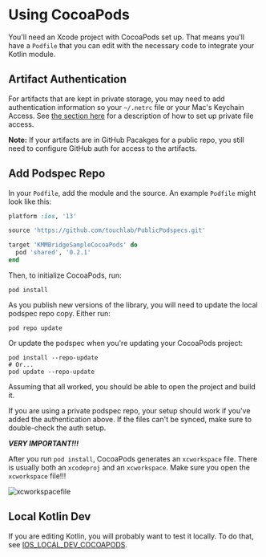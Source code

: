 # Using CocoaPods

You'll need an Xcode project with CocoaPods set up. That means you'll have a `Podfile` that you can edit with the necessary code to integrate your Kotlin module.

## Artifact Authentication

For artifacts that are kept in private storage, you may need to add authentication information so your `~/.netrc` file or your Mac's Keychain Access. See [the section here](../DEFAULT_GITHUB_FLOW.md#ios-dev-machine-config) for a description of how to set up private file access.

**Note:** If your artifacts are in GitHub Pacakges for a public repo, you still need to configure GitHub auth for access to the artifacts.

## Add Podspec Repo

In your `Podfile`, add the module and the source. An example `Podfile` might look like this:

```ruby
platform :ios, '13'

source 'https://github.com/touchlab/PublicPodspecs.git'

target 'KMMBridgeSampleCocoaPods' do
  pod 'shared', '0.2.1'
end

```

Then, to initialize CocoaPods, run:

```shell
pod install
```

As you publish new versions of the library, you will need to update the local podspec repo copy. Either run:

```shell
pod repo update
```

Or update the podspec when you're updating your CocoaPods project:

```shell
pod install --repo-update
# Or...
pod update --repo-update
```

Assuming that all worked, you should be able to open the project and build it.

If you are using a private podspec repo, your setup should work if you've added the authentication above. If the files can't be synced, make sure to double-check the auth setup.

***VERY IMPORTANT!!!***

After you run `pod install`, CocoaPods generates an `xcworkspace` file. There is usually both an `xcodeproj` and an `xcworkspace`. Make sure you open the `xcworkspace` file!!!

![xcworkspacefile](https://tl-navigator-images.s3.us-east-1.amazonaws.com/docimages/2022-10-06_09-11-xcworkspacefile.png)

## Local Kotlin Dev

If you are editing Kotlin, you will probably want to test it locally. To do that, see  [IOS_LOCAL_DEV_COCOAPODS](02_IOS_LOCAL_DEV_COCOAPODS.md).